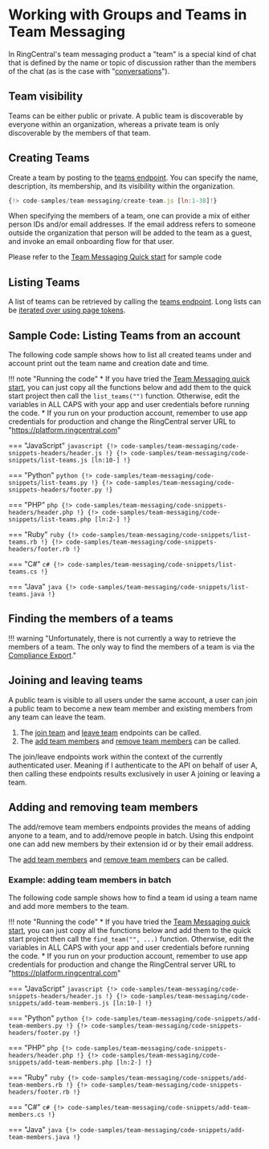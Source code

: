 # Working with Groups and Teams in Team Messaging

In RingCentral's team messaging product a "team" is a special kind of chat that is defined by the name or topic of discussion rather than the members of the chat (as is the case with "[conversations](conversations.md)").

## Team visibility

Teams can be either public or private. A public team is discoverable by everyone within an organization, whereas a private team is only discoverable by the members of that team.

## Creating Teams

Create a team by posting to the [teams endpoint](https://developers.ringcentral.com/api-reference/Teams/createGlipTeamNew). You can specify the name, description, its membership, and its visibility within the organization.

```js
{!> code-samples/team-messaging/create-team.js [ln:1-38]!}
```

When specifying the members of a team, one can provide a mix of either person IDs and/or email addresses. If the email address refers to someone outside the organization that person will be added to the team as a guest, and invoke an email onboarding flow for that user.

Please refer to the [Team Messaging Quick start](../../quick-start) for sample code

## Listing Teams

A list of teams can be retrieved by calling the [teams endpoint](https://developers.ringcentral.com/api-reference/Teams/createGlipTeamNew). Long lists can be [iterated over using page tokens](../manual/pagination.md).

## Sample Code: Listing Teams from an account

The following code sample shows how to list all created teams under and account print out the team name and creation date and time.

!!! note "Running the code"
    * If you have tried the [Team Messaging quick start](../../quick-start), you can just copy all the functions below and add them to the quick start project then call the `list_teams("")` function. Otherwise, edit the variables in ALL CAPS with your app and user credentials before running the code.
    * If you run on your production account, remember to use app credentials for production and change the RingCentral server URL to "https://platform.ringcentral.com"

=== "JavaScript"
    ```javascript
    {!> code-samples/team-messaging/code-snippets-headers/header.js !}
    {!> code-samples/team-messaging/code-snippets/list-teams.js [ln:10-] !}
    ```

=== "Python"
    ```python
    {!> code-samples/team-messaging/code-snippets/list-teams.py !}
    {!> code-samples/team-messaging/code-snippets-headers/footer.py !}
    ```

=== "PHP"
    ```php
    {!> code-samples/team-messaging/code-snippets-headers/header.php !}
    {!> code-samples/team-messaging/code-snippets/list-teams.php [ln:2-] !}
    ```

=== "Ruby"
    ```ruby
    {!> code-samples/team-messaging/code-snippets/list-teams.rb !}
    {!> code-samples/team-messaging/code-snippets-headers/footer.rb !}
    ```

=== "C#"
    ```c#
    {!> code-samples/team-messaging/code-snippets/list-teams.cs !}
    ```

=== "Java"
    ```java
    {!> code-samples/team-messaging/code-snippets/list-teams.java !}
    ```

## Finding the members of a teams

!!! warning "Unfortunately, there is not currently a way to retrieve the members of a team. The only way to find the members of a team is via the [Compliance Export](../manual/compliance-export.md)."

## Joining and leaving teams

A public team is visible to all users under the same account, a user can join a public team to become a new team member and existing members from any team can leave the team.

1. The [join team](https://developers.ringcentral.com/api-reference/Teams/joinGlipTeamNew) and [leave team](https://developers.ringcentral.com/api-reference/Teams/leaveGlipTeamNew) endpoints can be called.
2. The [add team members](https://developers.ringcentral.com/api-reference/Teams/addGlipTeamMembersNew) and [remove team members](https://developers.ringcentral.com/api-reference/Teams/removeGlipTeamMembersNew) can be called.

The join/leave endpoints work within the context of the currently authenticated user. Meaning if I authenticate to the API on behalf of user A, then calling these endpoints results exclusively in user A joining or leaving a team.

## Adding and removing team members

The add/remove team members endpoints provides the means of adding anyone to a team, and to add/remove people in batch. Using this endpoint one can add new members by their extension id or by their email address.

The [add team members](https://developers.ringcentral.com/api-reference/Teams/addGlipTeamMembersNew) and [remove team members](https://developers.ringcentral.com/api-reference/Teams/removeGlipTeamMembersNew) can be called.


### Example: adding team members in batch

The following code sample shows how to find a team id using a team name and add more members to the team.

!!! note "Running the code"
    * If you have tried the [Team Messaging quick start](../../quick-start), you can just copy all the functions below and add them to the quick start project then call the `find_team("", ...)` function. Otherwise, edit the variables in ALL CAPS with your app and user credentials before running the code.
    * If you run on your production account, remember to use app credentials for production and change the RingCentral server URL to "https://platform.ringcentral.com"

=== "JavaScript"
    ```javascript
    {!> code-samples/team-messaging/code-snippets-headers/header.js !}
    {!> code-samples/team-messaging/code-snippets/add-team-members.js [ln:10-] !}
    ```

=== "Python"
    ```python
    {!> code-samples/team-messaging/code-snippets/add-team-members.py !}
    {!> code-samples/team-messaging/code-snippets-headers/footer.py !}
    ```

=== "PHP"
    ```php
    {!> code-samples/team-messaging/code-snippets-headers/header.php !}
    {!> code-samples/team-messaging/code-snippets/add-team-members.php [ln:2-] !}
    ```

=== "Ruby"
    ```ruby
    {!> code-samples/team-messaging/code-snippets/add-team-members.rb !}
    {!> code-samples/team-messaging/code-snippets-headers/footer.rb !}
    ```

=== "C#"
    ```c#
    {!> code-samples/team-messaging/code-snippets/add-team-members.cs !}
    ```

=== "Java"
    ```java
    {!> code-samples/team-messaging/code-snippets/add-team-members.java !}
    ```
